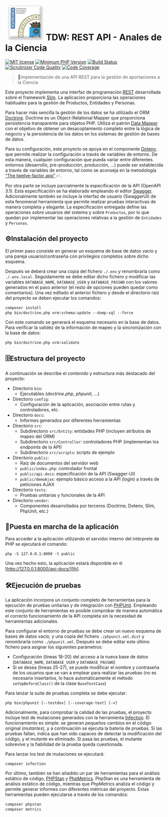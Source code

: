 ![logo UPM](https://raw.githubusercontent.com/laracabrera/AOS/master/tarea1/logo_upm.jpg)  TDW: REST API - Anales de la Ciencia
======================================

[![MIT license](http://img.shields.io/badge/license-MIT-brightgreen.svg)](http://opensource.org/licenses/MIT)
[![Minimum PHP Version](https://img.shields.io/badge/php-%5E8.3-blue.svg)](http://php.net/)
[![Build Status](https://scrutinizer-ci.com/g/FJavierGil/ACiencia/badges/build.png?b=master&s=f78545ddddef6aed3696ab7470c1d48421cee9d1)](https://scrutinizer-ci.com/g/FJavierGil/ACiencia/build-status/master)
[![Scrutinizer Code Quality](https://scrutinizer-ci.com/g/FJavierGil/ACiencia/badges/quality-score.png?b=master&s=ced26a14a5730e2f1b084a9b32db4472b672b60b)](https://scrutinizer-ci.com/g/FJavierGil/ACiencia/?branch=master)
[![Code Coverage](https://scrutinizer-ci.com/g/FJavierGil/ACiencia/badges/coverage.png?b=master&s=342159ea031ef8672005fb2ccb05b3f1a91f0af1)](https://scrutinizer-ci.com/g/FJavierGil/ACiencia/?branch=master)
> 🎯Implementación de una API REST para la gestión de aportaciones a la Ciencia

Este proyecto implementa una interfaz de programación [REST][rest] desarrollada sobre
el framework [Slim][slim]. La aplicación proporciona las operaciones
habituales para la gestión de Productos, Entidades y Personas.

Para hacer más sencilla la gestión de los datos se ha utilizado
el ORM [Doctrine][doctrine]. Doctrine es un Object-Relational Mapper que proporciona
persistencia transparente para objetos PHP. Utiliza el patrón [Data Mapper][dataMapper]
con el objetivo de obtener un desacoplamiento completo entre la lógica de negocio y la
persistencia de los datos en los sistemas de gestión de bases de datos.

Para su configuración, este proyecto se apoya en el componente [Dotenv][dotenv], que
permite realizar la configuración a través de variables de entorno. De esta manera,
cualquier configuración que pueda variar entre diferentes entornos (desarrollo, pre-producción, producción, ...) puede ser establecida
a través de variables de entorno, tal como se aconseja en la metodología [“The twelve-factor app”][12factor] ✅.

Por otra parte se incluye parcialmente la especificación de la API (OpenAPI 3.1). Esta
especificación se ha elaborado empleando el editor [Swagger][swagger]. Adicionalmente
también se incluye la interfaz de usuario (SwaggerUI) de esta fenomenal herramienta que permite
realizar pruebas interactivas de manera completa y elegante. La especificación entregada
define las operaciones sobre usuarios del sistema y sobre `Productos`, por lo que quedan por implementar las
operaciones relativas a la gestión de `Entidades` y `Personas`.

## ⚙Instalación del proyecto️

El primer paso consiste en generar un esquema de base de datos vacío y una pareja usuario/contraseña
con privilegios completos sobre dicho esquema.

Después se deberá crear una copia del fichero `./.env` y renombrarla
como `./.env.local`. Seguidamente se debe editar dicho fichero y modificar las variables `DATABASE_NAME`,
`DATABASE_USER` y `DATABASE_PASSWD` con los valores generados en el paso anterior (el resto de opciones
pueden quedar como comentarios). Una vez editado el anterior fichero y desde el directorio raíz del
proyecto se deben ejecutar los comandos:
```
composer install
php bin/doctrine.php orm:schema:update --dump-sql --force
```
Con este comando se generará el esquema necesario en la base de datos. Para verificar la
validez de la información de mapeo y la sincronización con la base de datos:
```
php bin/doctrine.php orm:validate
```

## 🗄️Estructura del proyecto

A continuación se describe el contenido y estructura más destacado del proyecto:

* Directorio `bin`:
    - Ejecutables (*doctrine.php*, *phpunit*, ...)
* Directorio `config`:
    - Configuración de la aplicación, asociación entre rutas y controladores, etc.
* Directorio `docs`:
    - Informes generados por diferentes herramientas
* Directorio `src`:
    - Subdirectorio `src/Entity`: entidades PHP (incluyen atributos de mapeo del ORM)
    - Subdirectorio `src/Controller`: controladores PHP (implementan los _endpoints_ de la API)
    - Subdirectorio `src/scripts`: scripts de ejemplo
* Directorio `public`:
    - Raíz de documentos del servidor web
    - `public/index.php`: controlador frontal
    - `public/api-docs`: especificación de la API (Swagger-UI)
    - `public/demoAjax`: ejemplo básico acceso a la API (login) a través de peticiones AJAX
* Directorio `tests`:
    - Pruebas unitarias y funcionales de la API
* Directorio `vendor`:
    - Componentes desarrollados por terceros (Doctrine, Dotenv, Slim, PhpUnit, etc.)

## 🚀Puesta en marcha de la aplicación

Para acceder a la aplicación utilizando el servidor interno del intérprete
de PHP se ejecutará el comando:

```
php -S 127.0.0.1:8000 -t public
```

Una vez hecho esto, la aplicación estará disponible en 🌐 [http://127.0.0.1:8000/api-docs/][lh].

## 🛠️Ejecución de pruebas

La aplicación incorpora un conjunto completo de herramientas para la ejecución de pruebas
unitarias y de integración con [PHPUnit][phpunit]. Empleando este conjunto de herramientas
es posible comprobar de manera automática el correcto funcionamiento de la API completa
sin la necesidad de herramientas adicionales.

Para configurar el entorno de pruebas se debe crear un nuevo esquema de bases de datos vacío,
y una copia del fichero `./phpunit.xml.dist` y renombrarla como `./phpunit.xml`.
Después se debe editar este último fichero para asignar los siguientes parámetros:

* Configuración (líneas 18-20) del acceso a la nueva base de datos (`DATABASE_NAME`, `DATABASE_USER`
  y `DATABASE_PASSWD`)
* Si se desea (líneas 25-27), se puede modificar el nombre y contraseña de los usuarios que se van
  a emplear para realizar las pruebas (no es necesario insertarlos, lo hace automáticamente
  el método `setUpBeforeClass()` de la clase `BaseTestCase`)

Para lanzar la suite de pruebas completa se debe ejecutar:
```
php bin/phpunit [--testdox] [--coverage-text] [-v]
```

Adicionalmente, para comprobar la calidad de las pruebas, el proyecto incluye test de mutaciones
generados con la herramienta [Infection][infection].
El funcionamiento es simple: se generan pequeños cambios en el código original (_mutantes_), y a continuación
se ejecuta la batería de pruebas. Si las pruebas fallan, indica que han sido capaces de detectar la modificación
del código, y el mutante es eliminado. Si pasa las pruebas, el mutante sobrevive y la fiabilidad de la prueba
queda cuestionada.

Para lanzar los test de mutaciones se ejecutará:
```
composer infection
```

Por último, también se han añadido un par de herramientas para el análisis estático de código,
[PHPStan][phpstan] y [PhpMetrics][phpmetrics]. PhpStan es una herramienta de análisis estático de código, mientras que
PhpMetrics analiza el código y permite generar informes con diferentes métricas del proyecto.
Estas herramientas pueden ejecutarse a través de los comandos:
```
composer phpstan
composer metrics
```

[dataMapper]: http://martinfowler.com/eaaCatalog/dataMapper.html
[doctrine]: http://docs.doctrine-project.org/projects/doctrine-orm/en/latest/
[dotenv]: https://packagist.org/packages/vlucas/phpdotenv
[infection]: https://infection.github.io/guide/
[jwt]: https://jwt.io/
[lh]: http://127.0.0.1:8000/api-docs/index.html
[monolog]: https://github.com/Seldaek/monolog
[openapi]: https://www.openapis.org/
[phpunit]: http://phpunit.de/manual/current/en/index.html
[rest]: http://www.restapitutorial.com/
[slim]: https://www.slimframework.com/
[swagger]: http://swagger.io/
[yaml]: https://yaml.org/
[12factor]: https://www.12factor.net/es/
[phpmetrics]: https://phpmetrics.org/
[phpstan]: https://phpstan.org/
